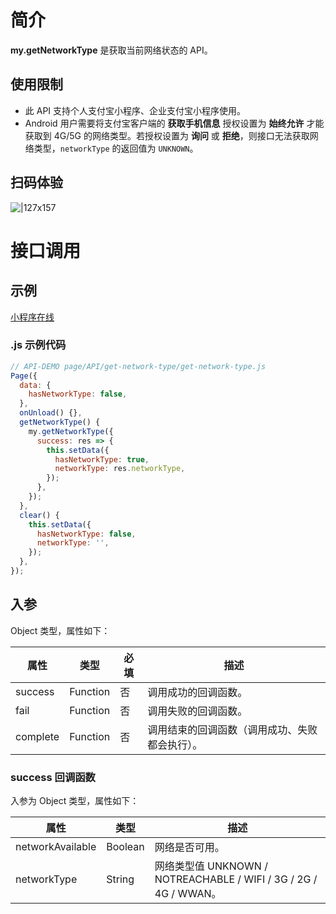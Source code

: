 # 简介

**my.getNetworkType** 是获取当前网络状态的 API。

## 使用限制

- 此 API 支持个人支付宝小程序、企业支付宝小程序使用。
- Android 用户需要将支付宝客户端的 **获取手机信息** 授权设置为 **始终允许** 才能获取到 4G/5G 的网络类型。若授权设置为 **询问** 或 **拒绝**，则接口无法获取网络类型，`networkType` 的返回值为 `UNKNOWN`。

## 扫码体验

![|127x157](https://gw.alipayobjects.com/zos/skylark-tools/public/files/22ff3ede2bb9a8def0ff2814a28690d2.jpeg#align=left&display=inline&height=157&margin=%5Bobject%20Object%5D&originHeight=157&originWidth=127&status=done&style=none&width=127)

# 接口调用

## 示例

[小程序在线](https://opendocs.alipay.com/openbox/mini/opendocs/get-network-type?view=preview&defaultPage=pages/index/index&defaultOpenedFiles=pages/index/index&theme=light)

### .js 示例代码

```javascript
// API-DEMO page/API/get-network-type/get-network-type.js
Page({
  data: {
    hasNetworkType: false,
  },
  onUnload() {},
  getNetworkType() {
    my.getNetworkType({
      success: res => {
        this.setData({
          hasNetworkType: true,
          networkType: res.networkType,
        });
      },
    });
  },
  clear() {
    this.setData({
      hasNetworkType: false,
      networkType: '',
    });
  },
});
```

## 入参

Object 类型，属性如下：

| **属性** | **类型** | **必填** | **描述** |
| --- | --- | --- | --- |
| success | Function | 否 | 调用成功的回调函数。 |
| fail | Function | 否 | 调用失败的回调函数。 |
| complete | Function | 否 | 调用结束的回调函数（调用成功、失败都会执行）。 |

### success 回调函数

入参为 Object 类型，属性如下：

| **属性** | **类型** | **描述** |
| --- | --- | --- |
| networkAvailable | Boolean | 网络是否可用。 |
| networkType | String | 网络类型值 UNKNOWN / NOTREACHABLE / WIFI / 3G / 2G / 4G / WWAN。 |
